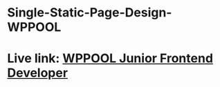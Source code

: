 # Single-Static-Page-Design-WPPOOL
# Live link: [WPPOOL Junior Frontend Developer](https://rubayamim381.github.io/Single-Static-Page-Design-WPPOOL/) 
